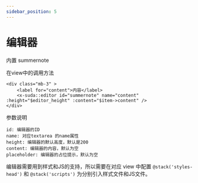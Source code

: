 ```yaml
---
sidebar_position: 5
---
```


# 编辑器

内置 summernote

在view中的调用方法

```
<div class="mb-3" >
    <label for="content">内容</label>
    <x-suda::editor id="summernote" name="content" :height="$editor_height" :content="$item->content" />
</div>
```
参数说明

```
id: 编辑器的ID
name: 对应textarea 的name属性
height: 编辑器的默认高度，默认是200
content: 编辑器的内容，默认为空
placeholder: 编辑器的占位提示，默认为空
```

编辑器需要用到样式和JS的支持，所以需要在对应 view 中配置 ```@stack('styles-head')``` 和 ```@stack('scripts')``` 为分别引入样式文件和JS文件。



